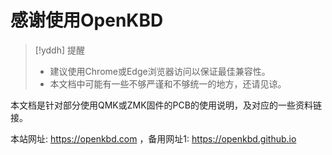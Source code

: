 # 感谢使用OpenKBD

> [!yddh] 提醒
> - 建议使用Chrome或Edge浏览器访问以保证最佳兼容性。
> - 本文档中可能有一些不够严谨和不够统一的地方，还请见谅。

本文档是针对部分使用QMK或ZMK固件的PCB的使用说明，及对应的一些资料链接。

本站网址: https://openkbd.com ，备用网址1: https://openkbd.github.io

